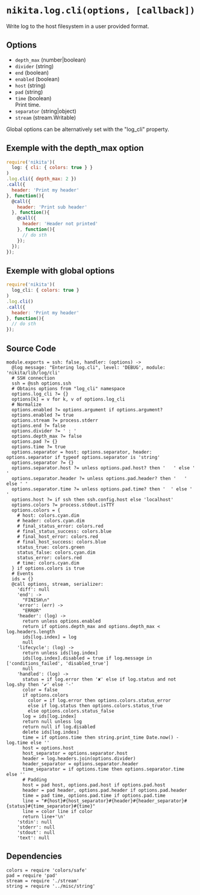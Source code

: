 
# `nikita.log.cli(options, [callback])`

Write log to the host filesystem in a user provided format.

## Options

* `depth_max` (number|boolean)    
* `divider` (string)    
* `end` (boolean)    
* `enabled` (boolean)    
* `host` (string)    
* `pad` (string)    
* `time` (boolean)    
  Print time.   
* `separator` (string|object)    
* `stream` (stream.Writable)  

Global options can be alternatively set with the "log_cli" property.

## Exemple with the depth_max option

```js
require('nikita')(
  log: { cli: { colors: true } }
)
.log.cli({ depth_max: 2 })
.call({
  header: 'Print my header'
}, function(){
  @call({
    header: 'Print sub header'
  }, function(){
    @call({
      header: 'Header not printed'
    }, function(){
      // do sth
    });
  });
});
```

## Exemple with global options

```js
require('nikita')(
  log_cli: { colors: true }
)
.log.cli()
.call({
  header: 'Print my header'
}, function(){
  // do sth
});
```

## Source Code

    module.exports = ssh: false, handler: (options) ->
      @log message: "Entering log.cli", level: 'DEBUG', module: 'nikita/lib/log/cli'
      # SSH connection
      ssh = @ssh options.ssh
      # Obtains options from "log_cli" namespace
      options.log_cli ?= {}
      options[k] = v for k, v of options.log_cli
      # Normalize
      options.enabled ?= options.argument if options.argument?
      options.enabled ?= true
      options.stream ?= process.stderr
      options.end ?= false
      options.divider ?= ' : '
      options.depth_max ?= false
      options.pad ?= {}
      options.time ?= true
      options.separator = host: options.separator, header: options.separator if typeof options.separator is 'string'
      options.separator ?= {}
      options.separator.host ?= unless options.pad.host? then '   ' else ' '
      options.separator.header ?= unless options.pad.header? then '   ' else ' '
      options.separator.time ?= unless options.pad.time? then '  ' else ' '
      options.host ?= if ssh then ssh.config.host else 'localhost'
      options.colors ?= process.stdout.isTTY
      options.colors = {
        # host: colors.cyan.dim
        # header: colors.cyan.dim
        # final_status_error: colors.red
        # final_status_success: colors.blue
        # final_host_error: colors.red
        # final_host_success: colors.blue
        status_true: colors.green
        status_false: colors.cyan.dim
        status_error: colors.red
        # time: colors.cyan.dim
      } if options.colors is true
      # Events
      ids = {}
      @call options, stream, serializer:
        'diff': null
        'end': ->
          "FINISH\n"
        'error': (err) ->
          "ERROR"
        'header': (log) ->
          return unless options.enabled
          return if options.depth_max and options.depth_max < log.headers.length
          ids[log.index] = log
          null
        'lifecycle': (log) ->
          return unless ids[log.index]
          ids[log.index].disabled = true if log.message in ['conditions_failed', 'disabled_true']
          null
        'handled': (log) ->
          status = if log.error then '✘' else if log.status and not log.shy then '✔' else '-'
          color = false
          if options.colors
            color = if log.error then options.colors.status_error
            else if log.status then options.colors.status_true
            else options.colors.status_false
          log = ids[log.index]
          return null unless log
          return null if log.disabled
          delete ids[log.index]
          time = if options.time then string.print_time Date.now() - log.time else ''
          host = options.host
          host_separator = options.separator.host
          header = log.headers.join(options.divider)
          header_separator = options.separator.header
          time_separator = if options.time then options.separator.time else ''
          # Padding
          host = pad host, options.pad.host if options.pad.host
          header = pad header, options.pad.header if options.pad.header
          time = pad time, options.pad.time if options.pad.time
          line = "#{host}#{host_separator}#{header}#{header_separator}#{status}#{time_separator}#{time}"
          line = color line if color
          return line+'\n'
        'stdin': null
        'stderr': null
        'stdout': null
        'text': null

## Dependencies

    colors = require 'colors/safe'
    pad = require 'pad'
    stream = require './stream'
    string = require '../misc/string'
